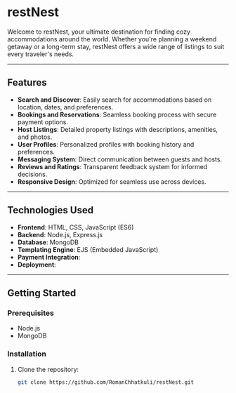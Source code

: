 # restNest

Welcome to restNest, your ultimate destination for finding cozy accommodations around the world. Whether you're planning a weekend getaway or a long-term stay, restNest offers a wide range of listings to suit every traveler's needs.

---

## Features

- **Search and Discover**: Easily search for accommodations based on location, dates, and preferences.
- **Bookings and Reservations**: Seamless booking process with secure payment options.
- **Host Listings**: Detailed property listings with descriptions, amenities, and photos.
- **User Profiles**: Personalized profiles with booking history and preferences.
- **Messaging System**: Direct communication between guests and hosts.
- **Reviews and Ratings**: Transparent feedback system for informed decisions.
- **Responsive Design**: Optimized for seamless use across devices.

---

## Technologies Used

- **Frontend**: HTML, CSS, JavaScript (ES6)
- **Backend**: Node.js, Express.js
- **Database**: MongoDB
- **Templating Engine**: EJS (Embedded JavaScript)
- **Payment Integration**: 
- **Deployment**: 

---

## Getting Started

### Prerequisites

- Node.js
- MongoDB

### Installation

1. Clone the repository:

   ```bash
   git clone https://github.com/RomanChhatkuli/restNest.git
